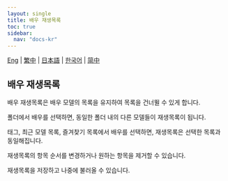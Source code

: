 ```yaml
---
layout: single
title: 배우 재생목록
toc: true
sidebar:
  nav: "docs-kr"
---
```

[Eng](/dancexr/features/actor_playlist) | [繁中](/tw/dancexr/features/actor_playlist) | [日本語](/jp/dancexr/features/actor_playlist) | [한국어](/kr/dancexr/features/actor_playlist) | [简中](/zh/dancexr/features/actor_playlist)


## 배우 재생목록
배우 재생목록은 배우 모델의 목록을 유지하여 목록을 건너뛸 수 있게 합니다.

폴더에서 배우를 선택하면, 동일한 폴더 내의 다른 모델들이 재생목록이 됩니다.

태그, 최근 모델 목록, 즐겨찾기 목록에서 배우를 선택하면, 재생목록은 선택한 목록과 동일해집니다.

재생목록의 항목 순서를 변경하거나 원하는 항목을 제거할 수 있습니다.

재생목록을 저장하고 나중에 불러올 수 있습니다.
